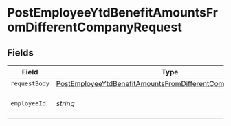 # PostEmployeeYtdBenefitAmountsFromDifferentCompanyRequest


## Fields

| Field                                                                                                                                                   | Type                                                                                                                                                    | Required                                                                                                                                                | Description                                                                                                                                             |
| ------------------------------------------------------------------------------------------------------------------------------------------------------- | ------------------------------------------------------------------------------------------------------------------------------------------------------- | ------------------------------------------------------------------------------------------------------------------------------------------------------- | ------------------------------------------------------------------------------------------------------------------------------------------------------- |
| `requestBody`                                                                                                                                           | [PostEmployeeYtdBenefitAmountsFromDifferentCompanyRequestBody](../../models/operations/postemployeeytdbenefitamountsfromdifferentcompanyrequestbody.md) | :heavy_minus_sign:                                                                                                                                      | N/A                                                                                                                                                     |
| `employeeId`                                                                                                                                            | *string*                                                                                                                                                | :heavy_check_mark:                                                                                                                                      | The UUID of the employee                                                                                                                                |